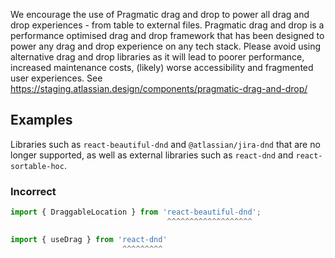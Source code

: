 We encourage the use of Pragmatic drag and drop to power all drag and drop experiences - from table to external files. Pragmatic drag and drop is a performance optimised drag and drop framework that has been designed to power any drag and drop experience on any tech stack. Please avoid using alternative drag and drop libraries as it will lead to poorer performance, increased maintenance costs, (likely) worse accessibility and fragmented user experiences. See https://staging.atlassian.design/components/pragmatic-drag-and-drop/

## Examples

Libraries such as `react-beautiful-dnd` and `@atlassian/jira-dnd` that are no longer supported, as well as external libraries such as `react-dnd` and `react-sortable-hoc`.

### Incorrect

```ts
import { DraggableLocation } from 'react-beautiful-dnd';
                                   ^^^^^^^^^^^^^^^^^^^

import { useDrag } from 'react-dnd'
                         ^^^^^^^^^
```
